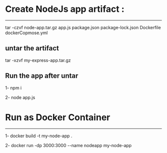 # Create NodeJs app artifact :
______
tar -czvf node-app.tar.gz app.js package.json package-lock.json Dockerfile dockerCopmose.yml

## untar the artifact 
tar -xzvf my-express-app.tar.gz

## Run the app after untar
1- npm i

2- node app.js


# Run as Docker Container 
_____

1- docker build -t my-node-app .

2- docker run -dp 3000:3000 --name nodeapp my-node-app

